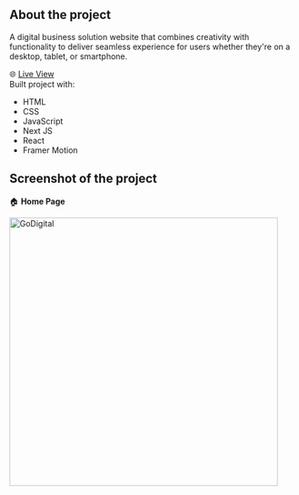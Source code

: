 ## __About the project__  
A digital business solution website that combines creativity with functionality
to deliver seamless experience for users whether they're on a desktop, tablet, or smartphone.

🌐 [Live View](https://go-digital-business.vercel.app)   
Built project with:   
 - HTML
 - CSS
 - JavaScript
 - Next JS
 - React
 - Framer Motion
## Screenshot of the project     
🏠 __Home Page__    

	 
<img width="472" alt="GoDigital" src="https://github.com/Elijahlekomo/Digital-Business/assets/111081188/8a5ed759-564a-4388-9075-274221ecf1ea">

